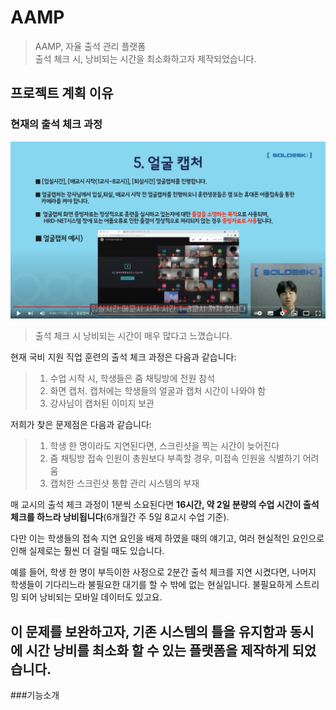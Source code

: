 # AAMP

> AAMP, 자율 출석 관리 플랫폼   
출석 체크 시, 낭비되는 시간을 최소화하고자 제작되었습니다.
> 

## 프로젝트 계획 이유

### 현재의 출석 체크 과정

![1](readme/img/1.png)

> 출석 체크 시 낭비되는 시간이 매우 많다고 느꼈습니다.

현재 국비 지원 직업 훈련의 출석 체크 과정은 다음과 같습니다:

> 1. 수업 시작 시, 학생들은 줌 채팅방에 전원 참석
> 2. 화면 캡처. 캡처에는 학생들의 얼굴과 캡처 시간이 나와야 함
> 3. 강사님이 캡처된 이미지 보관

저희가 찾은 문제점은 다음과 같습니다:
> 1. 학생 한 명이라도 지연된다면, 스크린샷을 찍는 시간이 늦어진다
> 2. 줌 채팅방 접속 인원이 총원보다 부족할 경우, 미접속 인원을 식별하기 어려움
> 3. 캡처한 스크린샷 통합 관리 시스템의 부재


매 교시의 출석 체크 과정이 1분씩 소요된다면 **16시간, 약 2일 분량의 수업 시간이 출석 체크를 하느라 낭비됩니다**(6개월간 주 5일 8교시 수업 기준).

다만 이는 학생들의 접속 지연 요인을 배제 하였을 때의 얘기고, 여러 현실적인 요인으로 인해 실제로는 훨씬 더 걸릴 때도 있습니다.

예를 들어, 학생 한 명이 부득이한 사정으로 2분간 출석 체크를 지연 시켰다면, 나머지 학생들이 기다리느라 불필요한 대기를 할 수 밖에 없는 현실입니다. 불필요하게 스트리밍 되어 낭비되는 모바일 데이터도 있고요.   

이 문제를 보완하고자, 기존 시스템의 틀을 유지함과 동시에 시간 낭비를 최소화 할 수 있는 플랫폼을 제작하게 되었습니다.
------------

###기능소개
